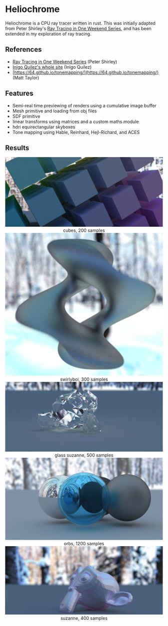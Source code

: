 # Heliochrome
Heliochrome is a CPU ray tracer written in rust. This was initially adapted from Peter Shirley's [Ray Tracing in One Weekend Series](https://raytracing.github.io/), and has been extended in my exploration of ray tracing.

## References
* [Ray Tracing in One Weekend Series](https://raytracing.github.io/) (Peter Shirley)
* [Inigo Quilez's whole site](https://iquilezles.org/) (Inigo Quilez)
* [https://64.github.io/tonemapping/](https://64.github.io/tonemapping/) (Matt Taylor)

## Features
* Semi-real time previewing of renders using a cumulative image buffer
* Mesh primitive and loading from obj files
* SDF primitive
* linear transforms using matrices and a custom maths module
* hdri equirectangular skyboxes
* Tone mapping using Hable, Reinhard, Hejl-Richard, and ACES

## Results
<p align="center">
    <img src="results/cubes.png">
    <br/>cubes, 200 samples<br/>
    <img src="results/swirlyboi.png">
    <br/>swirlyboi, 300 samples<br/>
    <img src="results/glass_suzanne.png">
    <br/>glass suzanne, 500 samples<br/>
    <img src="results/orbs.png">
    <br/>orbs, 1200 samples<br/>
    <img src="results/suzanne.png">
    <br/>suzanne, 400 samples<br/>
</p>